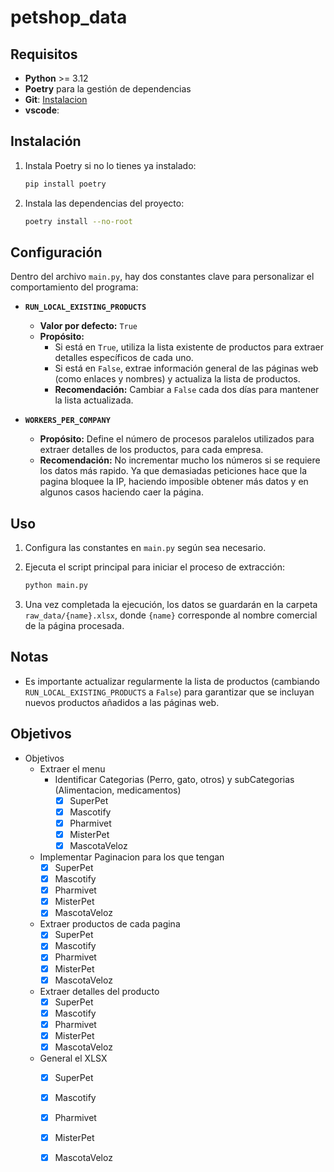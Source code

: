 



# petshop_data

## Requisitos

- **Python** >= 3.12
- **Poetry** para la gestión de dependencias
- **Git**: [Instalacion](https://www.youtube.com/watch?v=jdXKwLNUfmg)
- **vscode**: 



## Instalación

1. Instala Poetry si no lo tienes ya instalado:

   ```sh
   pip install poetry
   ```

2. Instala las dependencias del proyecto:

   ```sh
   poetry install --no-root
   ```

## Configuración

Dentro del archivo `main.py`, hay dos constantes clave para personalizar el comportamiento del programa:

- **`RUN_LOCAL_EXISTING_PRODUCTS`**  
  - **Valor por defecto:** `True`  
  - **Propósito:**  
    - Si está en `True`, utiliza la lista existente de productos para extraer detalles específicos de cada uno.  
    - Si está en `False`, extrae información general de las páginas web (como enlaces y nombres) y actualiza la lista de productos.  
    - **Recomendación:** Cambiar a `False` cada dos días para mantener la lista actualizada.

- **`WORKERS_PER_COMPANY`**  
  - **Propósito:** Define el número de procesos paralelos utilizados para extraer detalles de los productos, para cada empresa.
  - **Recomendación:** No incrementar mucho los números si se requiere los datos más rapido. Ya que demasiadas peticiones hace que la pagina bloquee la IP, haciendo imposible obtener más datos y en algunos casos haciendo caer la página.

## Uso

1. Configura las constantes en `main.py` según sea necesario.  
2. Ejecuta el script principal para iniciar el proceso de extracción:

   ```sh
   python main.py
   ```

3. Una vez completada la ejecución, los datos se guardarán en la carpeta `raw_data/{name}.xlsx`, donde `{name}` corresponde al nombre comercial de la página procesada.

## Notas

- Es importante actualizar regularmente la lista de productos (cambiando `RUN_LOCAL_EXISTING_PRODUCTS` a `False`) para garantizar que se incluyan nuevos productos añadidos a las páginas web.  




<!-- - Objetivos
  - https://www.superpet.pe/
    - [x] lista_productos_id
    - [ ] obtener el excel
  - [x] h ttps://mascotify.pe/
    - bs4
  - https://pharmivet.pe/
    - [ ] Extraer productos
      - [x] funciones
      - [ ] data
    - [ ] Extraer info de products
      - [x] funciones
      - [ ] data
  - https://www.misterpet.pe/
    - extraer menu
    - extraer products
    - extraer informacion por pagina
    - extraer informacion de cada pagina
  - https://mascotaveloz.pe/
  - ` -->

## Objetivos

- Objetivos
  - Extraer el menu 
    - Identificar Categorias (Perro, gato, otros) y subCategorias (Alimentacion, medicamentos)
      - [x] SuperPet 
      - [x] Mascotify
      - [x] Pharmivet
      - [x] MisterPet
      - [x] MascotaVeloz
  - Implementar Paginacion para los que tengan
      - [x] SuperPet 
      - [x] Mascotify
      - [x] Pharmivet
      - [x] MisterPet
      - [x] MascotaVeloz
  - Extraer productos de cada pagina
      - [x] SuperPet 
      - [x] Mascotify
      - [x] Pharmivet
      - [x] MisterPet
      - [x] MascotaVeloz
  - Extraer detalles del producto
      - [x] SuperPet 
      - [x] Mascotify
      - [x] Pharmivet
      - [x] MisterPet
      - [x] MascotaVeloz
  - General el XLSX
      - [x] SuperPet 
      - [x] Mascotify
      - [x] Pharmivet
      - [x] MisterPet
      - [x] MascotaVeloz


